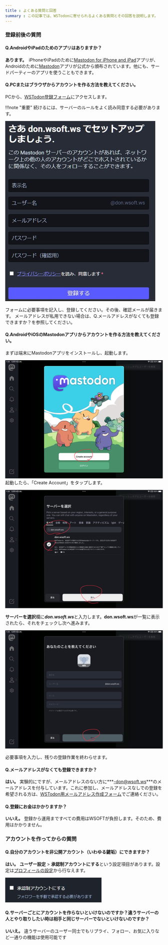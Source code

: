 ```yaml
---
title : よくある質問と回答
summary : この記事では、WSTodonに寄せられるよくある質問とその回答を説明します。
---
```


### 登録前後の質問

#### Q.AndroidやiPadのためのアプリはありますか？
**あります。**　iPhoneやiPadのために[Mastodon for iPhone and iPad](https://apps.apple.com/us/app/mastodon-for-iphone/id1571998974)アプリが、Androidのために[Mastodon](https://play.google.com/store/apps/details?id=org.joinmastodon.android&pli=1)アプリが公式から頒布されています。他にも、サードパーティーのアプリを使うこともできます。

#### Q.PCまたはブラウザからアカウントを作る方法を教えてください。
PCから、[WSTodon登録フォーム](https://don.wsoft.ws/auth/sign_up)にアクセスします。

!!!note "重要"
    続けるには、サーバーのルールをよく読み同意する必要があります。

![登録フォーム](media/0.jpg)

フォームに必要事項を記入し、登録してください。その後、確認メールが届きます。
メールアドレスが私用できない場合は、Q.メールアドレスがなくても登録できますか？を参照してください。

#### Q.AndroidやiOSのMastodonアプリからアカウントを作る方法を教えてください。
まずは端末にMastodonアプリをインストールし、起動します。

![](media/1.png)
起動したら、「Create Account」をタップします。

![](media/2.png)

**サーバーを選択**欄に***don.wsoft.ws***と入力します。**don.wsoft.ws**が一覧に表示されたら、それをチェックし次へ進みます。

![](media/3.png)

必要事項を入力し、残りの登録作業を終わらせます。

#### Q.メールアドレスがなくても登録できますか？
**はい。** 実験的にですが、メールアドレスのない方に***-don@wsoft.ws***のメールアドレスを付与しています。これに参加し、メールアドレスなしでの登録を希望される方は、[WSTodon用メールアドレス作成フォーム](https://forms.gle/A9roF4ceBqqZMoK57)でご連絡ください。

#### Q.登録にお金はかかりますか？
**いいえ。** 登録から運用まですべての費用はWSOFTが負担します。そのため、費用はかかりません。

### アカウントを作ってからの質問
#### Q.自分のアカウントを非公開アカウント（いわゆる鍵垢）にできますか？
**はい。** **ユーザー設定**  > **承認制アカウントにする**という設定項目があります。設定は[プロフィールの設定](https://don.wsoft.ws/settings/profile)から行なえます。

![](media/4.jpg)

#### Q.サーバーごとにアカウントを作らないといけないのですか？違うサーバーの人とやり取りしたい時は相手と同じサーバーでないといけないのですか？
**いいえ。** 違うサーバーのユーザー同士でもリプライ、フォロー、お気に入りなど一通りの機能は使用可能です
